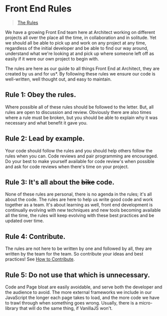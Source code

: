 Front End Rules
===============

> [The Rules](http://www.velominati.com/the-rules/)

We have a growing Front End team here at Architect working on different projects all over the place all the time, in collaboration and in solitude. Yet we should all be able to pick up and work on any project at any time, regardless of the initial developer and be able to find our way around, understand what we're looking at and pick up where someone left off as easily if it were our own project to begin with.

The rules are here as our guide to all things Front End at Architect, they are created by us and for us*. By following these rules we ensure our code is well-written, well thought out, and easy to maintain.

## Rule 1: Obey the rules.
Where possible all of these rules should be followed to the letter. But, all rules are open to discussion and review. Obviously there are also times where a rule must be broken, but you should be able to explain why it was necessary and what benefit it gave you.

## Rule 2: Lead by example.
Your code should follow the rules and you should help others follow the rules when you can. Code reviews and pair programming are encouraged. Do your best to make yourself available for code  review's when possible and ask for code reviews when there's time on your project.

## Rule 3: It's all about the ~~bike~~ code.
None of these rules are personal, there is no agenda in the rules; it's all about the code. The rules are here to help us write good code and work together as a team. It's about learning as well, front end development is continually evolving with new techniques and new tools becoming available all the time, the rules will keep evolving with these best practices and be updated over time.

## Rule 4: Contribute.
The rules are not here to be written by one and followed by all, they are written by the team for the team. So contribute your ideas and best practices! See [How to Contribute](docs/how-to-contribute.md).

## Rule 5: Do not use that which is unnecessary.
Code and Page bloat are easily avoidable, and serve both the developer and the audience to avoid. The more external frameworks we include in our JavaScript the longer each page takes to load, and the more code we have to trawl through when something goes wrong. Usually, there is a micro-library that will do the same thing, if VanillaJS won't.